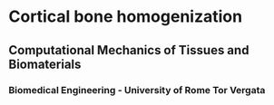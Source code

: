 # Cortical bone homogenization
## Computational Mechanics of Tissues and Biomaterials
### Biomedical Engineering - University of Rome Tor Vergata
 
